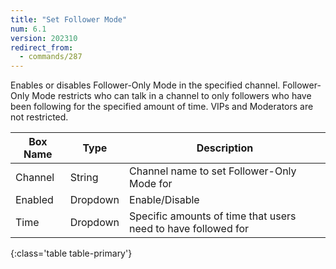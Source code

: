 ```yaml
---
title: "Set Follower Mode"
num: 6.1
version: 202310
redirect_from:
  - commands/287
---
```


Enables or disables Follower-Only Mode in the specified channel.
Follower-Only Mode restricts who can talk in a channel to only followers who have been following for the specified amount of time.
VIPs and Moderators are not restricted.

| Box Name | Type | Description | 
|-------|--------|--------
Channel|String|Channel name to set Follower-Only Mode for
Enabled|Dropdown|Enable/Disable
Time|Dropdown|Specific amounts of time that users need to have followed for
{:class='table table-primary'}